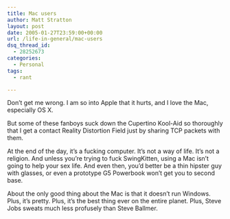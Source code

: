 ```yaml
---
title: Mac users
author: Matt Stratton
layout: post
date: 2005-01-27T23:59:00+00:00
url: /life-in-general/mac-users
dsq_thread_id:
  - 28252673
categories:
  - Personal
tags:
  - rant

---
```

Don&#8217;t get me wrong. I am so into Apple that it hurts, and I love the Mac, especially OS X.

But some of these fanboys suck down the Cupertino Kool-Aid so thoroughly that I get a contact Reality Distortion Field just by sharing TCP packets with them.

At the end of the day, it&#8217;s a fucking computer. It&#8217;s not a way of life. It&#8217;s not a religion. And unless you&#8217;re trying to fuck SwingKitten, using a Mac isn&#8217;t going to help your sex life. And even then, you&#8217;d better be a thin hipster guy with glasses, or even a prototype G5 Powerbook won&#8217;t get you to second base.

About the only good thing about the Mac is that it doesn&#8217;t run Windows. Plus, it&#8217;s pretty. Plus, it&#8217;s the best thing ever on the entire planet. Plus, Steve Jobs sweats much less profusely than Steve Ballmer.